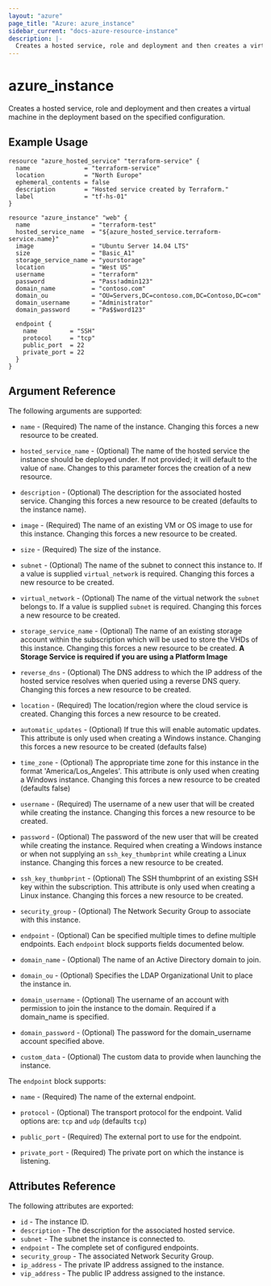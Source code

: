 ```yaml
---
layout: "azure"
page_title: "Azure: azure_instance"
sidebar_current: "docs-azure-resource-instance"
description: |-
  Creates a hosted service, role and deployment and then creates a virtual machine in the deployment based on the specified configuration.
---
```


# azure\_instance

Creates a hosted service, role and deployment and then creates a virtual
machine in the deployment based on the specified configuration.

## Example Usage

```hcl
resource "azure_hosted_service" "terraform-service" {
  name               = "terraform-service"
  location           = "North Europe"
  ephemeral_contents = false
  description        = "Hosted service created by Terraform."
  label              = "tf-hs-01"
}

resource "azure_instance" "web" {
  name                 = "terraform-test"
  hosted_service_name  = "${azure_hosted_service.terraform-service.name}"
  image                = "Ubuntu Server 14.04 LTS"
  size                 = "Basic_A1"
  storage_service_name = "yourstorage"
  location             = "West US"
  username             = "terraform"
  password             = "Pass!admin123"
  domain_name          = "contoso.com"
  domain_ou            = "OU=Servers,DC=contoso.com,DC=Contoso,DC=com"
  domain_username      = "Administrator"
  domain_password      = "Pa$$word123"

  endpoint {
    name         = "SSH"
    protocol     = "tcp"
    public_port  = 22
    private_port = 22
  }
}
```

## Argument Reference

The following arguments are supported:

* `name` - (Required) The name of the instance. Changing this forces a new
    resource to be created.

* `hosted_service_name` - (Optional) The name of the hosted service the
    instance should be deployed under. If not provided; it will default to the
    value of `name`. Changes to this parameter forces the creation of a new
    resource.

* `description` - (Optional) The description for the associated hosted service.
    Changing this forces a new resource to be created (defaults to the instance
    name).

* `image` - (Required) The name of an existing VM or OS image to use for this
    instance. Changing this forces a new resource to be created.

* `size` - (Required) The size of the instance.

* `subnet` - (Optional) The name of the subnet to connect this instance to. If
    a value is supplied `virtual_network` is required. Changing this forces a
    new resource to be created.

* `virtual_network` - (Optional) The name of the virtual network the `subnet`
    belongs to. If a value is supplied `subnet` is required. Changing this
    forces a new resource to be created.

* `storage_service_name` - (Optional) The name of an existing storage account
    within the subscription which will be used to store the VHDs of this
    instance. Changing this forces a new resource to be created. **A Storage
    Service is required if you are using a Platform Image**

* `reverse_dns` - (Optional) The DNS address to which the IP address of the
    hosted service resolves when queried using a reverse DNS query. Changing
    this forces a new resource to be created.

* `location` - (Required) The location/region where the cloud service is
    created. Changing this forces a new resource to be created.

* `automatic_updates` - (Optional) If true this will enable automatic updates.
    This attribute is only used when creating a Windows instance. Changing this
    forces a new resource to be created (defaults false)

* `time_zone` - (Optional) The appropriate time zone for this instance in the
    format 'America/Los_Angeles'. This attribute is only used when creating a
    Windows instance. Changing this forces a new resource to be created
    (defaults false)

* `username` - (Required) The username of a new user that will be created while
    creating the instance. Changing this forces a new resource to be created.

* `password` - (Optional) The password of the new user that will be created
    while creating the instance. Required when creating a Windows instance or
    when not supplying an `ssh_key_thumbprint` while creating a Linux instance.
    Changing this forces a new resource to be created.

* `ssh_key_thumbprint` - (Optional) The SSH thumbprint of an existing SSH key
    within the subscription. This attribute is only used when creating a Linux
    instance. Changing this forces a new resource to be created.

* `security_group` - (Optional) The Network Security Group to associate with
    this instance.

* `endpoint` - (Optional) Can be specified multiple times to define multiple
    endpoints. Each `endpoint` block supports fields documented below.

* `domain_name` - (Optional) The name of an Active Directory domain to join.

* `domain_ou` - (Optional) Specifies the LDAP Organizational Unit to place the
    instance in.

* `domain_username` - (Optional) The username of an account with permission to
    join the instance to the domain. Required if a domain_name is specified.

* `domain_password` - (Optional) The password for the domain_username account
    specified above.

* `custom_data` - (Optional) The custom data to provide when launching the
    instance.

The `endpoint` block supports:

* `name` - (Required) The name of the external endpoint.

* `protocol` - (Optional) The transport protocol for the endpoint. Valid
    options are: `tcp` and `udp` (defaults `tcp`)

* `public_port` - (Required) The external port to use for the endpoint.

* `private_port` - (Required) The private port on which the instance is
    listening.

## Attributes Reference

The following attributes are exported:

* `id` - The instance ID.
* `description` - The description for the associated hosted service.
* `subnet` - The subnet the instance is connected to.
* `endpoint` - The complete set of configured endpoints.
* `security_group` - The associated Network Security Group.
* `ip_address` - The private IP address assigned to the instance.
* `vip_address` - The public IP address assigned to the instance.
